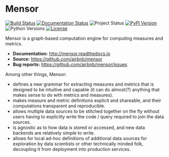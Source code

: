 # Mensor
[![Build Status](https://travis-ci.org/airbnb/mensor.svg?branch=master)](https://travis-ci.org/airbnb/mensor)
[![Documentation Status](https://readthedocs.org/projects/mensor/badge/?version=latest)](http://mensor.readthedocs.io/en/latest/?badge=latest)
![Project Status](https://img.shields.io/pypi/status/mensor.svg)
[![PyPI Version](https://img.shields.io/pypi/v/mensor.svg)](https://pypi.org/project/mensor/)
![Python Versions](https://img.shields.io/pypi/pyversions/mensor.svg)
[![License](https://img.shields.io/github/license/airbnb/mensor.svg)](https://github.com/airbnb/mensor/blob/master/LICENSE)

Mensor is a graph-based computation engine for computing measures and metrics.

- **Documentation:** http://mensor.readthedocs.io
- **Source:** https://github.com/airbnb/mensor
- **Bug reports:** https://github.com/airbnb/mensor/issues

Among other things, Mensor:

- defines a new grammar for extracting measures and metrics that is designed to
  be intuitive and capable (it can do almost(?) anything that makes sense to
  do with metrics and measures).
- makes measure and metric definitions explicit and shareable, and their
  computations transparent and reproducible.
- allows multiple data sources to be stitched together on the fly without users
  having to explicitly write the code / query required to join the data sources.
- is agnostic as to how data is stored or accessed, and new data backends are
  relatively simple to write.
- allows for local ad-hoc definitions of additional data sources for exploration
  by data scientists or other technically minded folk, decoupling it from
  deployment into production services.
